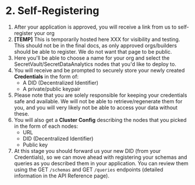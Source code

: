 # 2. Self-Registering

1. After your application is approved, you will receive a link from us to self-register your org
2. **[TEMP]** This is temporarily hosted here XXX for visibility and testing. This should not be in the final docs, as only approved orgs/builders should be able to register. We do not want that page to be public.
3. Here you'll be able to choose a name for your org and select the SecretVault/SecretDataAnalytics nodes that you'd like to deploy to.
4. You will receive and be prompted to securely store your newly created **Credentials** in the form of:
   - A DID (Decentralized Identifier)
   - A private/public keypair
5. Please note that you are solely responsible for keeping your credentials safe and available. We will not be able to retrieve/regenerate them for you, and you will very likely not be able to access your data without these.
6. You will also get a **Cluster Config** describing the nodes that you picked in the form of each nodes:
   - URL
   - DID (Decentralized Identifier)
   - Public key
7. At this stage you should forward us your new DID (from your Credentials), so we can move ahead with registering your schemas and queries as you described them in your application. You can review them using the GET `/schemas` and GET `/queries` endpoints (detailed information in the API Reference page).
